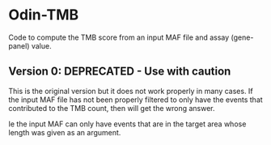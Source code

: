 # Odin-TMB

Code to compute the TMB score from an input MAF file and assay (gene-panel) value.

## Version 0: DEPRECATED - Use with caution

This is the original version but it does not work properly in many cases. If the input MAF file has not been properly filtered to only have the events that contributed to the TMB count, then will get the wrong answer.

Ie the input MAF can only have events that are in the target area whose length was given as an argument.

